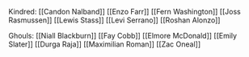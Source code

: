 Kindred:
[[Candon Nalband]]
[[Enzo Farr]]
[[Fern Washington]]
[[Joss Rasmussen]]
[[Lewis Stass]]
[[Levi Serrano]]
[[Roshan Alonzo]]

Ghouls:
[[Niall Blackburn]]
[[Fay Cobb]]
[[Elmore McDonald]]
[[Emily Slater]]
[[Durga Raja]]
[[Maximilian Roman]]
[[Zac Oneal]]
